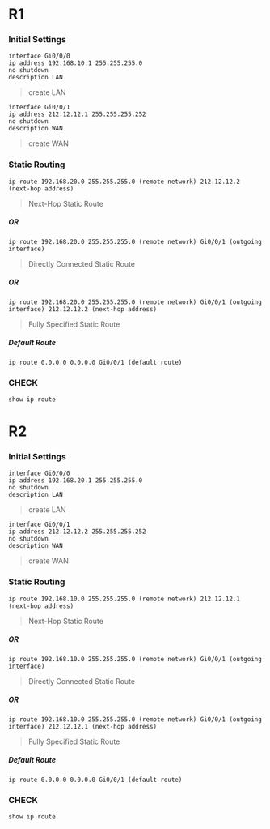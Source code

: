 # R1 
### Initial Settings
```
interface Gi0/0/0
ip address 192.168.10.1 255.255.255.0
no shutdown 
description LAN
```
> create LAN 
```
interface Gi0/0/1
ip address 212.12.12.1 255.255.255.252
no shutdown
description WAN
```
> create WAN 

### Static Routing
```
ip route 192.168.20.0 255.255.255.0 (remote network) 212.12.12.2 (next-hop address)
```
>  Next-Hop Static Route

##### OR
``` 
ip route 192.168.20.0 255.255.255.0 (remote network) Gi0/0/1 (outgoing interface)
```
> Directly Connected Static Route

##### OR 
```
ip route 192.168.20.0 255.255.255.0 (remote network) Gi0/0/1 (outgoing interface) 212.12.12.2 (next-hop address)
```
> Fully Specified Static Route

##### Default Route
```
ip route 0.0.0.0 0.0.0.0 Gi0/0/1 (default route) 
```
### CHECK 
```
show ip route
```

# R2
### Initial Settings
```
interface Gi0/0/0
ip address 192.168.20.1 255.255.255.0
no shutdown 
description LAN
```
> create LAN 
```
interface Gi0/0/1
ip address 212.12.12.2 255.255.255.252
no shutdown
description WAN
```
> create WAN 

### Static Routing
```
ip route 192.168.10.0 255.255.255.0 (remote network) 212.12.12.1 (next-hop address)
```
> Next-Hop Static Route 

##### OR
``` 
ip route 192.168.10.0 255.255.255.0 (remote network) Gi0/0/1 (outgoing interface)
```
> Directly Connected Static Route

##### OR 
```
ip route 192.168.10.0 255.255.255.0 (remote network) Gi0/0/1 (outgoing interface) 212.12.12.1 (next-hop address)
```
> Fully Specified Static Route

##### Default Route
```
ip route 0.0.0.0 0.0.0.0 Gi0/0/1 (default route) 
```
### CHECK 
```
show ip route
```
